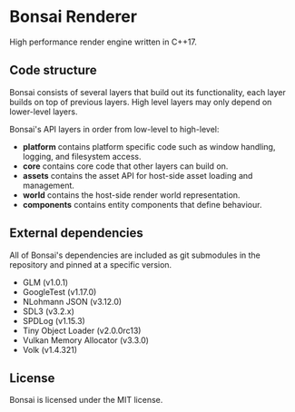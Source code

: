 # Bonsai Renderer

High performance render engine written in C++17.

## Code structure

Bonsai consists of several layers that build out its functionality, each layer builds on top of previous layers.
High level layers may only depend on lower-level layers.

Bonsai's API layers in order from low-level to high-level:

- **platform** contains platform specific code such as window handling, logging, and filesystem access.
- **core** contains core code that other layers can build on.
- **assets** contains the asset API for host-side asset loading and management.
- **world** contains the host-side render world representation.
- **components** contains entity components that define behaviour.

## External dependencies

All of Bonsai's dependencies are included as git submodules in the repository and pinned at a specific
version.

- GLM (v1.0.1)
- GoogleTest (v1.17.0)
- NLohmann JSON (v3.12.0)
- SDL3 (v3.2.x)
- SPDLog (v1.15.3)
- Tiny Object Loader (v2.0.0rc13)
- Vulkan Memory Allocator (v3.3.0)
- Volk (v1.4.321)

## License

Bonsai is licensed under the MIT license.
